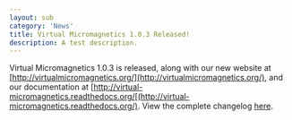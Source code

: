```yaml
---
layout: sub
category: 'News'
title: Virtual Micromagnetics 1.0.3 Released!
description: A test description.
---
```


Virtual Micromagnetics 1.0.3 is released, along with our new website at
[http://virtualmicromagnetics.org/](http://virtualmicromagnetics.org/), and our
documentation at
[http://virtual-micromagnetics.readthedocs.org/[(http://virtual-micromagnetics.readthedocs.org/). View
the complete changelog
[here](https://github.com/computationalmodelling/virtualmicromagnetics/issues?q=label%3A1.0.2+is%3Aclosed).